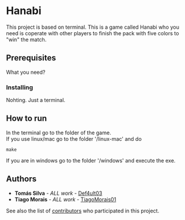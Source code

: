 # Hanabi
This project is based on terminal. This is a game called Hanabi who you need is coperate with other players to finish the pack with five colors to "win" the match.
## Prerequisites
What you need?
### Installing
Nohting. Just a terminal.
## How to run
In the terminal go to the folder of the game.\
If you use linux/mac go to the folder '/linux-mac' and do
```
make
```
If you are in windows go to the folder '/windows' and execute the exe.
## Authors

* **Tomás Silva** - *ALL work* - [Def4ult03](https://github.com/Def4ult03)
* **Tiago Morais** - *ALL work* - [TiagoMorais01](https://github.com/TiagoMorais01)

See also the list of [contributors](https://github.com/Def4ult03/hanabi/graphs/contributors) who participated in this project.